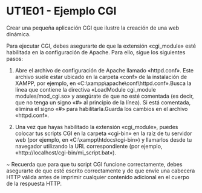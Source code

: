# UT1E01 - Ejemplo CGI

Crear una pequeña aplicación CGI que ilustre la creación de una web dinámica.

Para ejecutar CGI, debes asegurarte de que la extensión «cgi_module» esté habilitada en la configuración de Apache. Para ello, sigue los siguientes pasos:

1. Abre el archivo de configuración de Apache llamado «httpd.conf». Este archivo suele estar ubicado en la carpeta «conf» de la instalación de XAMPP, por ejemplo, en «C:\xampp\apache\conf\httpd.conf».Busca la línea que contiene la directiva «LoadModule cgi_module modules/mod_cgi.so» y asegúrate de que no esté comentada (es decir, que no tenga un signo «#» al principio de la línea). Si está comentada, elimina el signo «#» para habilitarla.Guarda los cambios en el archivo «httpd.conf».

2. Una vez que hayas habilitado la extensión «cgi_module», puedes colocar tus scripts CGI en la carpeta «cgi-bin» en la raíz de tu servidor web (por ejemplo, en «C:\xampp\htdocs\cgi-bin») y llamarlos desde tu navegador utilizando la URL correspondiente (por ejemplo, «http://localhost/cgi-bin/mi_script.bat«).

~ Recuerda que para que tu script CGI funcione correctamente, debes asegurarte de que esté escrito correctamente y de que envíe una cabecera HTTP válida antes de imprimir cualquier contenido adicional en el cuerpo de la respuesta HTTP.
